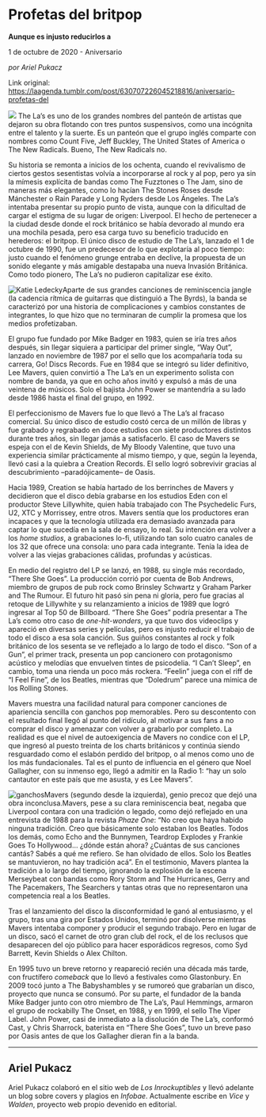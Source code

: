 # Profetas del britpop

**Aunque es injusto reducirlos a**

1 de octubre de 2020 - Aniversario

_por Ariel Pukacz_

Link original: https://laagenda.tumblr.com/post/630707226045218816/aniversario-profetas-del

![](https://64.media.tumblr.com/74124b9e0bd9745920ea23b7b60b2ccd/77ccadea0cefcec5-8c/s500x750/50d28e11124e30273837a0f613b5acb15a7b5adb.jpg)
The La’s es uno de los grandes nombres del panteón de artistas que dejaron su obra flotando con tres puntos suspensivos, como una incógnita entre el talento y la suerte. Es un panteón que el grupo inglés comparte con nombres como Count Five, Jeff Buckley, The United States of America o The New Radicals. Bueno, The New Radicals no. 

Su historia se remonta a inicios de los ochenta, cuando el revivalismo de ciertos gestos sesentistas volvía a incorporarse al rock y al pop, pero ya sin la mímesis explícita de bandas como The Fuzztones o The Jam, sino de maneras más elegantes, como lo hacían The Stones Roses desde Mánchester o Rain Parade y Long Ryders desde Los Ángeles. The La’s intentaba presentar su propio punto de vista, aunque con la dificultad de cargar el estigma de su lugar de origen: Liverpool. El hecho de pertenecer a la ciudad desde donde el rock británico se había devorado al mundo era una mochila pesada, pero esa carga tuvo su beneficio traducido en herederos: el britpop. El único disco de estudio de The La’s, lanzado el 1 de octubre de 1990, fue un predecesor de lo que explotaría al poco tiempo: justo cuando el fenómeno grunge entraba en declive, la propuesta de un sonido elegante y más amigable destapaba una nueva Invasión Británica. Como todo pionero, The La’s no pudieron capitalizar ese éxito.

![Katie Ledecky](https://64.media.tumblr.com/4171c6d5aed0d76e9856d257962fa26b/77ccadea0cefcec5-f8/s400x600/99e7ad9e47662d592d04dccf245687ffdee8aa13.jpg)Aparte de sus grandes canciones de reminiscencia jangle (la cadencia rítmica de guitarras que distinguió a The Byrds), la banda se caracterizó por una historia de complicaciones y cambios constantes de integrantes, lo que hizo que no terminaran de cumplir la promesa que los medios profetizaban.

El grupo fue fundado por Mike Badger en 1983, quien se iría tres años después, sin llegar siquiera a participar del primer single, “Way Out”, lanzado en noviembre de 1987 por el sello que los acompañaría toda su carrera, Go! Discs Records. Fue en 1984 que se integró su líder definitivo, Lee Mavers, quien convirtió a The La’s en un experimento solista con nombre de banda, ya que en ocho años invitó y expulsó a más de una veintena de músicos. Solo el bajista John Power se mantendría a su lado desde 1986 hasta el final del grupo, en 1992.

El perfeccionismo de Mavers fue lo que llevó a The La’s al fracaso comercial. Su único disco de estudio costó cerca de un millón de libras y fue grabado y regrabado en doce estudios con siete productores distintos durante tres años, sin llegar jamás a satisfacerlo. El caso de Mavers se espeja con el de Kevin Shields, de My Bloody Valentine, que tuvo una experiencia similar prácticamente al mismo tiempo, y que, según la leyenda, llevó casi a la quiebra a Creation Records. El sello logró sobrevivir gracias al descubrimiento –paradójicamente– de Oasis. 

Hacia 1989, Creation se había hartado de los berrinches de Mavers y decidieron que el disco debía grabarse en los estudios Eden con el productor Steve Lillywhite, quien había trabajado con The Psychedelic Furs, U2, XTC y Morrissey, entre otros. Mavers sentía que los productores eran incapaces y que la tecnología utilizada era demasiado avanzada para captar lo que sucedía en la sala de ensayo, lo real. Su intención era volver a los *home studios*, a grabaciones lo-fi, utilizando tan solo cuatro canales de los 32 que ofrece una consola: uno para cada integrante. Tenía la idea de volver a las viejas grabaciones cálidas, profundas y acústicas.

En medio del registro del LP se lanzó, en 1988, su single más recordado, “There She Goes”. La producción corrió por cuenta de Bob Andrews, miembro de grupos de pub rock como Brinsley Schwartz y Graham Parker and The Rumour. El futuro hit pasó sin pena ni gloria, pero fue gracias al retoque de Lillywhite y su relanzamiento a inicios de 1989 que logró ingresar al Top 50 de Billboard. “There She Goes” podría presentar a The La’s como otro caso de *one-hit-wonders*, ya que tuvo dos videoclips y apareció en diversas series y películas, pero es injusto reducir el trabajo de todo el disco a esa sola canción. Sus guiños constantes al rock y folk británico de los sesenta se ve reflejado a lo largo de todo el disco. “Son of a Gun”, el primer track, presenta un pop cancionero con protagonismo acústico y melodías que envuelven tintes de psicodelia. “I Can’t Sleep”, en cambio, toma una rienda un poco más rockera. “Feelin” juega con el riff de “I Feel Fine”, de los Beatles, mientras que “Doledrum” parece una mímica de los Rolling Stones. 

Mavers muestra una facilidad natural para componer canciones de apariencia sencilla con ganchos pop memorables. Pero su descontento con el resultado final llegó al punto del ridículo, al motivar a sus fans a no comprar el disco y amenazar con volver a grabarlo por completo. La realidad es que el nivel de autoexigencia de Mavers no condice con el LP, que ingresó al puesto treinta de los charts británicos y continúa siendo resguardado como el eslabón perdido del britpop, o al menos como uno de los más fundacionales. Tal es el punto de influencia en el género que Noel Gallagher, con su inmenso ego, llegó a admitir en la Radio 1: “hay un solo cantautor en este país que me asusta, y es Lee Mavers”.

![ganchos](https://64.media.tumblr.com/eea33ddb8c5c0e1fd1c6acf4071e8916/77ccadea0cefcec5-16/s500x750/86f7f4f8cc47e97c58c6410955767837b3b1e17c.jpg)Mavers (segundo desde la izquierda), genio precoz que dejó una obra inconclusa.Mavers, pese a su clara reminiscencia beat, negaba que Liverpool contara con una tradición o legado, como dejó reflejado en una entrevista de 1988 para la revista *Phaze One*: “No creo que haya habido ninguna tradición. Creo que básicamente solo estaban los Beatles. Todos los demás, como Echo and the Bunnymen, Teardrop Explodes y Frankie Goes To Hollywood… ¿dónde están ahora? ¿Cuántas de sus canciones cantás? Sabés a qué me refiero. Se han olvidado de ellos. Solo los Beatles se mantuvieron, no hay tradición acá”. En el testimonio, Mavers plantea la tradición a lo largo del tiempo, ignorando la explosión de la escena Merseybeat con bandas como Rory Storm and The Hurricanes, Gerry and The Pacemakers, The Searchers y tantas otras que no representaron una competencia real a los Beatles.

Tras el lanzamiento del disco la disconformidad le ganó al entusiasmo, y el grupo, tras una gira por Estados Unidos, terminó por disolverse mientras Mavers intentaba componer y producir el segundo trabajo. Pero en lugar de un disco, sacó el carnet de otro gran club del rock, el de los reclusos que desaparecen del ojo público para hacer esporádicos regresos, como Syd Barrett, Kevin Shields o Alex Chilton. 

En 1995 tuvo un breve retorno y reapareció recién una década más tarde, con fructífero *comeback* que lo llevó a festivales como Glastonbury. En 2009 tocó junto a The Babyshambles y se rumoreó que grabarían un disco, proyecto que nunca se consumó. Por su parte, el fundador de la banda Mike Badger junto con otro miembro de The La’s, Paul Hemmings, armaron el grupo de rockabilly The Onset, en 1988, y en 1999, el sello The Viper Label. John Power, casi de inmediato a la disolución de The La’s, conformó Cast, y Chris Sharrock, baterista en “There She Goes”, tuvo un breve paso por Oasis antes de que los Gallagher dieran fin a la banda.

  




---

 Ariel Pukacz
-------------

 Ariel Pukacz colaboró en el sitio web de *Los Inrockuptibles* y llevó adelante un blog sobre covers y plagios en *Infobae*. Actualmente escribe en *Vice* y *Walden*, proyecto web propio devenido en editorial.

